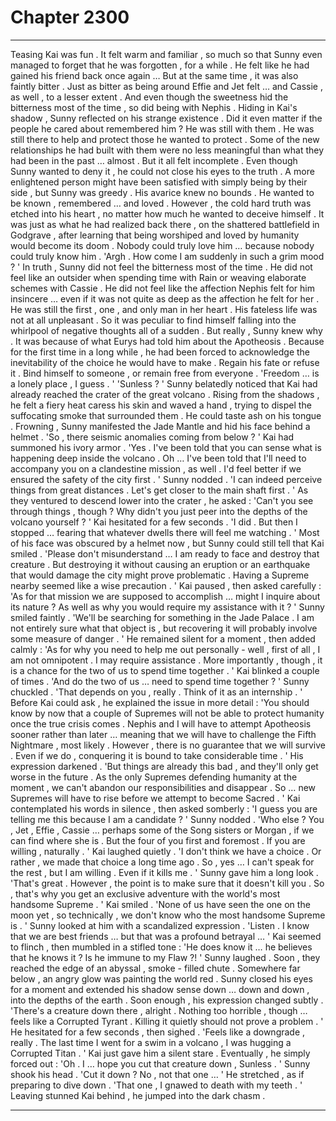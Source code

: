 
# Chapter 2300


---

Teasing Kai was fun . It felt warm and familiar , so much so that Sunny even managed to forget that he was forgotten , for a while . He felt like he had gained his friend back once again … But at the same time , it was also faintly bitter . Just as bitter as being around Effie and Jet felt … and Cassie , as well , to a lesser extent .
And even though the sweetness hid the bitterness most of the time , so did being with Nephis . Hiding in Kai's shadow , Sunny reflected on his strange existence .
Did it even matter if the people he cared about remembered him ?
He was still with them . He was still there to help and protect those he wanted to protect . Some of the new relationships he had built with them were no less meaningful than what they had been in the past … almost . But it all felt incomplete . Even though Sunny wanted to deny it , he could not close his eyes to the truth .
A more enlightened person might have been satisfied with simply being by their side , but Sunny was greedy . His avarice knew no bounds . He wanted to be known , remembered … and loved .
However , the cold hard truth was etched into his heart , no matter how much he wanted to deceive himself . It was just as what he had realized back there , on the shattered battlefield in Godgrave , after learning that being worshiped and loved by humanity would become its doom . Nobody could truly love him … because nobody could truly know him .
'Argh . How come I am suddenly in such a grim mood ? '
In truth , Sunny did not feel the bitterness most of the time . He did not feel like an outsider when spending time with Rain or weaving elaborate schemes with Cassie . He did not feel like the affection Nephis felt for him insincere … even if it was not quite as deep as the affection he felt for her . He was still the first , one , and only man in her heart .
His fateless life was not at all unpleasant . So it was peculiar to find himself falling into the whirlpool of negative thoughts all of a sudden .
But really , Sunny knew why .
It was because of what Eurys had told him about the Apotheosis . Because for the first time in a long while , he had been forced to acknowledge the inevitability of the choice he would have to make . Regain his fate or refuse it .
Bind himself to someone , or remain free from everyone .
'Freedom … is a lonely place , I guess . '
'Sunless ? '
Sunny belatedly noticed that Kai had already reached the crater of the great volcano . Rising from the shadows , he felt a fiery heat caress his skin and waved a hand , trying to dispel the suffocating smoke that surrounded them . He could taste ash on his tongue . Frowning , Sunny manifested the Jade Mantle and hid his face behind a helmet .
'So , there seismic anomalies coming from below ? '
Kai had summoned his ivory armor .
'Yes . I've been told that you can sense what is happening deep inside the volcano . Oh … I've been told that I'll need to accompany you on a clandestine mission , as well . I'd feel better if we ensured the safety of the city first . '
Sunny nodded . 'I can indeed perceive things from great distances . Let's get closer to the main shaft first . '
As they ventured to descend lower into the crater , he asked :
'Can't you see through things , though ? Why didn't you just peer into the depths of the volcano yourself ? '
Kai hesitated for a few seconds . 'I did . But then I stopped … fearing that whatever dwells there will feel me watching . '
Most of his face was obscured by a helmet now , but Sunny could still tell that Kai smiled .
'Please don't misunderstand … I am ready to face and destroy that creature . But destroying it without causing an eruption or an earthquake that would damage the city might prove problematic . Having a Supreme nearby seemed like a wise precaution . '
Kai paused , then asked carefully :
'As for that mission we are supposed to accomplish … might I inquire about its nature ? As well as why you would require my assistance with it ? '
Sunny smiled faintly . 'We'll be searching for something in the Jade Palace . I am not entirely sure what that object is , but recovering it will probably involve some measure of danger . '
He remained silent for a moment , then added calmly :
'As for why you need to help me out personally - well , first of all , I am not omnipotent . I may require assistance . More importantly , though , it is a chance for the two of us to spend time together . '
Kai blinked a couple of times .
'And do the two of us … need to spend time together ? '
Sunny chuckled . 'That depends on you , really . Think of it as an internship . '
Before Kai could ask , he explained the issue in more detail :
'You should know by now that a couple of Supremes will not be able to protect humanity once the true crisis comes . Nephis and I will have to attempt Apotheosis sooner rather than later … meaning that we will have to challenge the Fifth Nightmare , most likely . However , there is no guarantee that we will survive . Even if we do , conquering it is bound to take considerable time . '
His expression darkened .
'But things are already this bad , and they'll only get worse in the future . As the only Supremes defending humanity at the moment , we can't abandon our responsibilities and disappear . So … new Supremes will have to rise before we attempt to become Sacred . '
Kai contemplated his words in silence , then asked somberly :
'I guess you are telling me this because I am a candidate ? '
Sunny nodded .
'Who else ? You , Jet , Effie , Cassie … perhaps some of the Song sisters or Morgan , if we can find where she is . But the four of you first and foremost . If you are willing , naturally . '
Kai laughed quietly .
'I don't think we have a choice . Or rather , we made that choice a long time ago . So , yes … I can't speak for the rest , but I am willing . Even if it kills me . '
Sunny gave him a long look .
'That's great . However , the point is to make sure that it doesn't kill you . So , that's why you get an exclusive adventure with the world's most handsome Supreme . '
Kai smiled .
'None of us have seen the one on the moon yet , so technically , we don't know who the most handsome Supreme is . '
Sunny looked at him with a scandalized expression .
'Listen . I know that we are best friends … but that was a profound betrayal … '
Kai seemed to flinch , then mumbled in a stifled tone :
'He does know it … he believes that he knows it ? Is he immune to my Flaw ?! '
Sunny laughed .
Soon , they reached the edge of an abyssal , smoke - filled chute . Somewhere far below , an angry glow was painting the world red . Sunny closed his eyes for a moment and extended his shadow sense down … down and down , into the depths of the earth .
Soon enough , his expression changed subtly .
'There's a creature down there , alright . Nothing too horrible , though … feels like a Corrupted Tyrant . Killing it quietly should not prove a problem . '
He hesitated for a few seconds , then sighed .
'Feels like a downgrade , really . The last time I went for a swim in a volcano , I was hugging a Corrupted Titan . '
Kai just gave him a silent stare .
Eventually , he simply forced out :
'Oh . I … hope you cut that creature down , Sunless . '
Sunny shook his head .
'Cut it down ? No , not that one … '
He stretched , as if preparing to dive down .
'That one , I gnawed to death with my teeth . '
Leaving stunned Kai behind , he jumped into the dark chasm .

---

